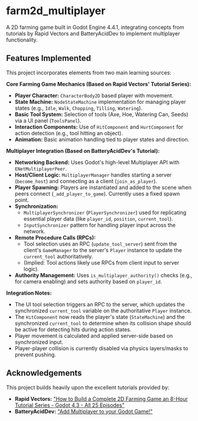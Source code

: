 # farm2d_multiplayer

A 2D farming game built in Godot Engine 4.4.1, integrating concepts from tutorials by Rapid Vectors and BatteryAcidDev to implement multiplayer functionality.

## Features Implemented

This project incorporates elements from two main learning sources:

**Core Farming Game Mechanics (Based on Rapid Vectors' Tutorial Series):**

*   **Player Character:** `CharacterBody2D` based player with movement.
*   **State Machine:** `NodeStateMachine` implementation for managing player states (e.g., `Idle`, `Walk`, `Chopping`, `Tilling`, `Watering`).
*   **Basic Tool System:** Selection of tools (Axe, Hoe, Watering Can, Seeds) via a UI panel (`ToolsPanel`).
*   **Interaction Components:** Use of `HitComponent` and `HurtComponent` for action detection (e.g., tool hitting an object).
*   **Animation:** Basic animation handling tied to player states and direction.

**Multiplayer Integration (Based on BatteryAcidDev's Tutorial):**

*   **Networking Backend:** Uses Godot's high-level Multiplayer API with `ENetMultiplayerPeer`.
*   **Host/Client Logic:** `MultiplayerManager` handles starting a server (`become_host`) and connecting as a client (`join_as_player`).
*   **Player Spawning:** Players are instantiated and added to the scene when peers connect (`_add_player_to_game`). Currently uses a fixed spawn point.
*   **Synchronization:**
    *   `MultiplayerSynchronizer` (`PlayerSynchronizer`) used for replicating essential player data (like `player_id`, `position`, `current_tool`).
    *   `InputSynchronizer` pattern for handling player input across the network.
*   **Remote Procedure Calls (RPCs):**
    *   Tool selection uses an RPC (`update_tool_server`) sent from the client's `GameManager` to the server's `Player` instance to update the `current_tool` authoritatively.
    *   (Implied: Tool actions likely use RPCs from client input to server logic).
*   **Authority Management:** Uses `is_multiplayer_authority()` checks (e.g., for camera enabling) and sets authority based on `player_id`.

**Integration Notes:**

*   The UI tool selection triggers an RPC to the server, which updates the synchronized `current_tool` variable on the authoritative `Player` instance.
*   The `HitComponent` now reads the player's state (`StateMachine`) and the synchronized `current_tool` to determine when its collision shape should be active for detecting hits during action states.
*   Player movement is calculated and applied server-side based on synchronized input.
*   Player-player collision is currently disabled via physics layers/masks to prevent pushing.

## Acknowledgements

This project builds heavily upon the excellent tutorials provided by:

*   **Rapid Vectors:** ["How to Build a Complete 2D Farming Game an 8-Hour Tutorial Series - Godot 4.3 - All 25 Episodes"](https://www.youtube.com/playlist?list=PLgQ3fptSXLHLrXpPe26zkVAr411H6wqaL) 
*   **BatteryAcidDev:** ["Add Multiplayer to your Godot Game!"](https://www.youtube.com/watch?v=nRvrlnAREI4) 


